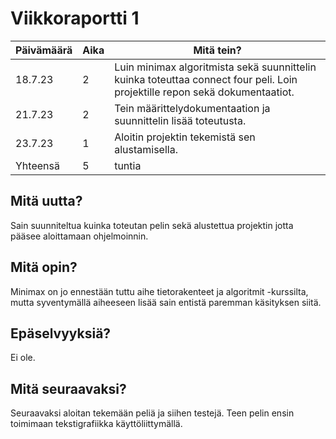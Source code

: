 # Viikkoraportti 1

| Päivämäärä |     Aika      |                                     Mitä tein?                                  |
|------------|---------------|---------------------------------------------------------------------------------|
|  18.7.23   |     2       | Luin minimax algoritmista sekä suunnittelin kuinka toteuttaa connect four peli. Loin projektille repon sekä dokumentaatiot. |
|  21.7.23   | 2            | Tein määrittelydokumentaation ja suunnittelin lisää toteutusta. |
|  23.7.23   | 1            |  Aloitin projektin tekemistä sen alustamisella. |
| Yhteensä   |  5           |                tuntia                      |

## Mitä uutta?
Sain suunniteltua kuinka toteutan pelin sekä alustettua projektin jotta pääsee aloittamaan ohjelmoinnin. 

## Mitä opin?
Minimax on jo ennestään tuttu aihe tietorakenteet ja algoritmit -kurssilta, mutta syventymällä aiheeseen lisää sain entistä paremman käsityksen siitä.

## Epäselvyyksiä?
Ei ole.

## Mitä seuraavaksi?
Seuraavaksi aloitan tekemään peliä ja siihen testejä. Teen pelin ensin toimimaan tekstigrafiikka käyttöliittymällä.
